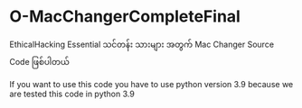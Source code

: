 # O-MacChangerCompleteFinal
EthicalHacking Essential သင်တန်း သားများ အတွက် Mac Changer Source Code ဖြစ်ပါတယ်

If you want to use this code you have to use python version 3.9 because we are tested this code in python 3.9
